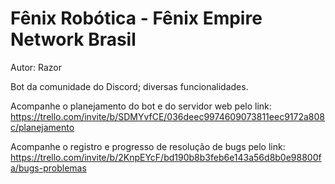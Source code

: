 # Fênix Robótica - Fênix Empire Network Brasil
Autor: Razor

Bot da comunidade do Discord; diversas funcionalidades.

Acompanhe o planejamento do bot e do servidor web pelo link: https://trello.com/invite/b/SDMYvfCE/036deec9974609073811eec9172a808c/planejamento

Acompanhe o registro e progresso de resolução de bugs pelo link: https://trello.com/invite/b/2KnpEYcF/bd190b8b3feb6e143a56d8b0e98800fa/bugs-problemas
